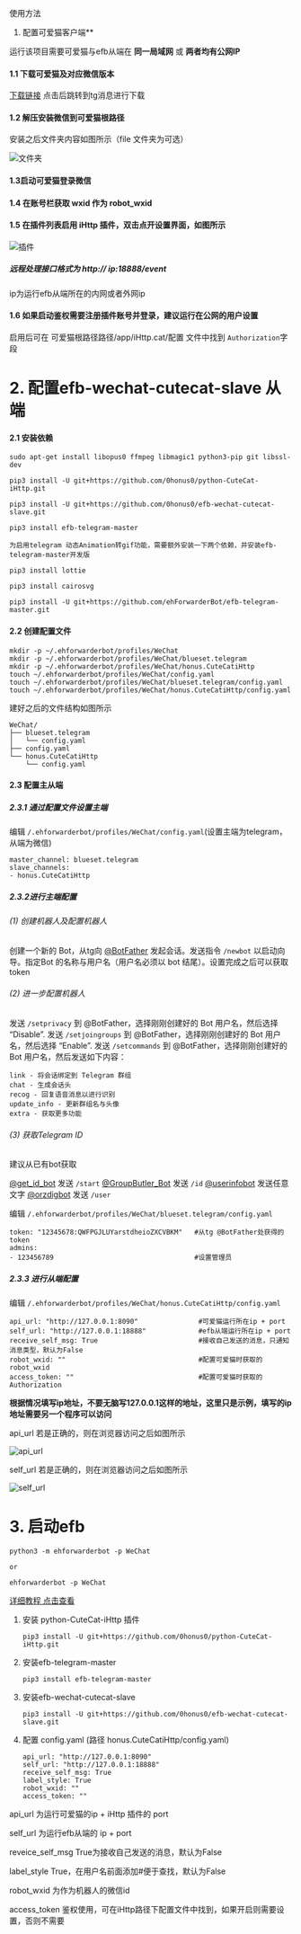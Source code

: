 使用方法

1. 配置可爱猫客户端**

运行该项目需要可爱猫与efb从端在 **同一局域网** 或 **两者均有公网IP**

#### 1.1 下载可爱猫及对应微信版本

[下载链接](https://t.me/efb_wechat_cutecat_slave/3) 点击后跳转到tg消息进行下载

#### 1.2 解压安装微信到可爱猫根路径

安装之后文件夹内容如图所示（file 文件夹为可选）

![文件夹](https://fastly.jsdelivr.net/gh/0honus0/PicCDN@master/2022_04_09_1.png)

#### 1.3启动可爱猫登录微信

#### 1.4 在账号栏获取 wxid 作为 robot_wxid

#### 1.5 在插件列表启用 iHttp 插件，双击点开设置界面，如图所示

![插件](https://fastly.jsdelivr.net/gh/0honus0/PicCDN@master/2022_04_09_2.png)

##### 远程处理接口格式为 http:// ip:18888/event

ip为运行efb从端所在的内网或者外网ip

#### 1.6 如果启动鉴权需要注册插件账号并登录，建议运行在公网的用户设置

启用后可在 可爱猫根路径路径/app/iHttp.cat/配置 文件中找到 `Authorization`字段

# 2. 配置efb-wechat-cutecat-slave 从端

#### 2.1 安装依赖

```
sudo apt-get install libopus0 ffmpeg libmagic1 python3-pip git libssl-dev

pip3 install -U git+https://github.com/0honus0/python-CuteCat-iHttp.git

pip3 install -U git+https://github.com/0honus0/efb-wechat-cutecat-slave.git

pip3 install efb-telegram-master

为启用telegram 动态Animation转gif功能，需要额外安装一下两个依赖，并安装efb-telegram-master开发版

pip3 install lottie

pip3 install cairosvg

pip3 install -U git+https://github.com/ehForwarderBot/efb-telegram-master.git
```

#### 2.2 创建配置文件

```
mkdir -p ~/.ehforwarderbot/profiles/WeChat
mkdir -p ~/.ehforwarderbot/profiles/WeChat/blueset.telegram
mkdir -p ~/.ehforwarderbot/profiles/WeChat/honus.CuteCatiHttp
touch ~/.ehforwarderbot/profiles/WeChat/config.yaml
touch ~/.ehforwarderbot/profiles/WeChat/blueset.telegram/config.yaml
touch ~/.ehforwarderbot/profiles/WeChat/honus.CuteCatiHttp/config.yaml
```

建好之后的文件结构如图所示

```
WeChat/
├── blueset.telegram
│   └── config.yaml
├── config.yaml
└── honus.CuteCatiHttp
    └── config.yaml
```

#### 2.3 配置主从端

##### 2.3.1 通过配置文件设置主端

编辑 `/.ehforwarderbot/profiles/WeChat/config.yaml`(设置主端为telegram，从端为微信)

```
master_channel: blueset.telegram
slave_channels:
- honus.CuteCatiHttp
```

##### 2.3.2进行主端配置

###### (1) 创建机器人及配置机器人

创建一个新的 Bot，从tg向 [@BotFather](https://t.me/BotFather) 发起会话。发送指令 `/newbot` 以启动向导。指定Bot 的名称与用户名（用户名必须以 bot 结尾）。设置完成之后可以获取token

###### (2) 进一步配置机器人

发送 `/setprivacy` 到 @BotFather，选择刚刚创建好的 Bot 用户名，然后选择 “Disable”.
发送 `/setjoingroups` 到 @BotFather，选择刚刚创建好的 Bot 用户名，然后选择 “Enable”.
发送 `/setcommands` 到 @BotFather，选择刚刚创建好的 Bot 用户名，然后发送如下内容：

```
link - 将会话绑定到 Telegram 群组
chat - 生成会话头
recog - 回复语音消息以进行识别
update_info - 更新群组名与头像
extra - 获取更多功能
```

###### (3) 获取Telegram ID

建议从已有bot获取

[@get_id_bot](https://t.me/get_id_bot) 发送 `/start`
[@GroupButler_Bot](https://t.me/GroupButler_Bot) 发送 `/id`
[@userinfobot](https://t.me/userinfobot) 发送任意文字
[@orzdigbot](https://t.me/orzdigbot) 发送 `/user`

编辑 `/.ehforwarderbot/profiles/WeChat/blueset.telegram/config.yaml`

```
token: "12345678:QWFPGJLUYarstdheioZXCVBKM"   #从tg @BotFather处获得的token
admins:
- 123456789                                   #设置管理员
```

##### 2.3.3 进行从端配置

编辑 `/.ehforwarderbot/profiles/WeChat/honus.CuteCatiHttp/config.yaml`

```
api_url: "http://127.0.0.1:8090"               #可爱猫运行所在ip + port
self_url: "http://127.0.0.1:18888"             #efb从端运行所在ip + port
receive_self_msg: True                         #接收自己发送的消息，只通知消息类型，默认为False
robot_wxid: ""                                 #配置可爱猫时获取的 robot_wxid
access_token: ""                               #配置可爱猫时获取的 Authorization
```

**根据情况填写ip地址，不要无脑写127.0.0.1这样的地址，这里只是示例，填写的ip地址需要另一个程序可以访问**

api_url 若是正确的，则在浏览器访问之后如图所示

![api_url](https://fastly.jsdelivr.net/gh/0honus0/PicCDN@master/2022_04_10_1.jpg)

self_url 若是正确的，则在浏览器访问之后如图所示

![self_url](https://fastly.jsdelivr.net/gh/0honus0/PicCDN@master/2022_04_10_2.png)

# 3. 启动efb

```
python3 -m ehforwarderbot -p WeChat

or

ehforwarderbot -p WeChat
```

[详细教程 点击查看](https://honus.top/2022/04/09/569.html)

1. 安装 python-CuteCat-iHttp 插件

   ```
   pip3 install -U git+https://github.com/0honus0/python-CuteCat-iHttp.git
   ```
2. 安装efb-telegram-master

   ```
   pip3 install efb-telegram-master
   ```
3. 安装efb-wechat-cutecat-slave

   ```
   pip3 install -U git+https://github.com/0honus0/efb-wechat-cutecat-slave.git
   ```
4. 配置 config.yaml (路径 honus.CuteCatiHttp/config.yaml)

   ```
   api_url: "http://127.0.0.1:8090"
   self_url: "http://127.0.0.1:18888"
   receive_self_msg: True
   label_style: True
   robot_wxid: ""
   access_token: ""
   ```

api_url 为运行可爱猫的ip + iHttp 插件的 port

self_url 为运行efb从端的 ip + port

reveice_self_msg True为接收自己发送的消息，默认为False

label_style True，在用户名前面添加#便于查找，默认为False

robot_wxid 为作为机器人的微信id

access_token 鉴权使用，可在iHttp路径下配置文件中找到，如果开启则需要设置，否则不需要
